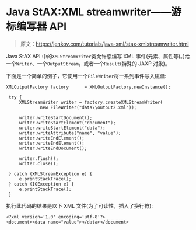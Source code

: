 # Java StAX:XML streamwriter——游标编写器 API

> 原文：<https://jenkov.com/tutorials/java-xml/stax-xmlstreamwriter.html>

Java StAX API 中的`XMLStreamWriter`类允许您编写 XML 事件(元素、属性等)。)给一个`Writer`、一个`OutputStream`，或者一个`Result`(特殊的 JAXP 对象)。

下面是一个简单的例子，它使用一个`FileWriter`将一系列事件写入磁盘:

```
XMLOutputFactory factory      = XMLOutputFactory.newInstance();

 try {
     XMLStreamWriter writer = factory.createXMLStreamWriter(
             new FileWriter("data\\output2.xml"));

     writer.writeStartDocument();
     writer.writeStartElement("document");
     writer.writeStartElement("data");
     writer.writeAttribute("name", "value");
     writer.writeEndElement();
     writer.writeEndElement();
     writer.writeEndDocument();

     writer.flush();
     writer.close();

 } catch (XMLStreamException e) {
     e.printStackTrace();
 } catch (IOException e) {
     e.printStackTrace();
 }

```

执行此代码的结果是以下 XML 文件(为了可读性，插入了换行符):

```
<?xml version='1.0' encoding='utf-8'?>
<document><data name="value"></data></document>

```